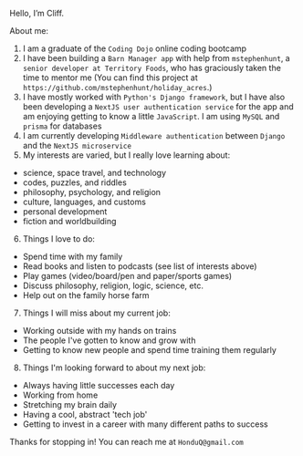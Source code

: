 Hello, I’m Cliff. 

About me:

1) I am a graduate of the `Coding Dojo` online coding bootcamp
2) I have been building a `Barn Manager app` with help from `mstephenhunt`, a `senior developer at Territory Foods`, who has graciously taken the time to mentor me (You can find this project at `https://github.com/mstephenhunt/holiday_acres`.) 
3) I have mostly worked with `Python's Django framework`, but I have also been developing a `NextJS user authentication service` for the app and am enjoying getting to know a little `JavaScript`. I am using `MySQL` and `prisma` for databases
4) I am currently developing `Middleware authentication` between `Django` and the `NextJS microservice`
5) My interests are varied, but I really love learning about:
  - science, space travel, and technology 
  - codes, puzzles, and riddles
  - philosophy, psychology, and religion
  - culture, languages, and customs
  - personal development
  - fiction and worldbuilding
6) Things I love to do:
  - Spend time with my family
  - Read books and listen to podcasts (see list of interests above)
  - Play games (video/board/pen and paper/sports games)
  - Discuss philosophy, religion, logic, science, etc. 
  - Help out on the family horse farm
7) Things I will miss about my current job:
  - Working outside with my hands on trains
  - The people I've gotten to know and grow with
  - Getting to know new people and spend time training them regularly
8) Things I'm looking forward to about my next job:
  - Always having little successes each day
  - Working from home
  - Stretching my brain daily
  - Having a cool, abstract 'tech job'
  - Getting to invest in a career with many different paths to success

Thanks for stopping in! You can reach me at `HonduQ@gmail.com`

<!---
Algorithms: HackerHero

Interests:
-Truth
-Love
-
--->

<!---
HonduQ/HonduQ is a ✨ special ✨ repository because its `README.md` (this file) appears on your GitHub profile.
You can click the Preview link to take a look at your changes.
--->
